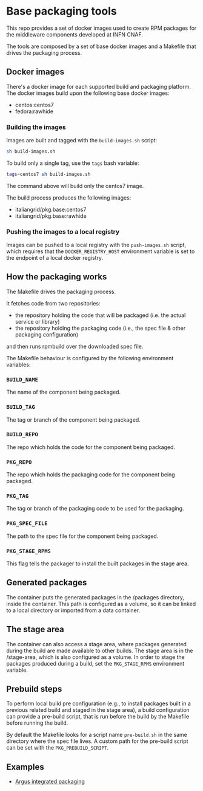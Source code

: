 # Base packaging tools

This repo provides a set of docker images used to create RPM packages for the
middleware components developed at INFN CNAF.

The tools are composed by a set of base docker images and a Makefile that 
drives the packaging process.

## Docker images

There's a docker image for each supported build and packaging platform.
The docker images build upon the following base docker images:

- centos:centos7
- fedora:rawhide

### Building the images

Images are built and tagged with the `build-images.sh` script:

```bash
sh build-images.sh
```

To build only a single tag, use the `tags` bash variable:

```bash
tags=centos7 sh build-images.sh
```

The command above will build only the centos7 image.

The build process produces the following images:

- italiangrid/pkg.base:centos7
- italiangrid/pkg.base:rawhide

### Pushing the images to a local registry

Images can be pushed to a local registry with the `push-images.sh` script,
which requires that the `DOCKER_REGISTRY_HOST` environment variable is set to
the endpoint of a local docker registry.

## How the packaging works

The Makefile drives the packaging process.

It fetches code from two repositories:
- the repository holding the code that will be packaged (i.e. the actual
  service or library)
- the repository holding the packaging code (i.e., the spec file & other
  packaging configuration)

and then runs rpmbuild over the downloaded spec file.

The Makefile behaviour is configured by the following environment variables:

### `BUILD_NAME`

The name of the component being packaged.

### `BUILD_TAG`

The tag or branch of the component being packaged.

### `BUILD_REPO`

The repo which holds the code for the component being packaged.

### `PKG_REPO`

The repo which holds the packaging code for the component being packaged.

### `PKG_TAG`

The tag or branch of the packaging code to be used for the packaging.

### `PKG_SPEC_FILE`

The path to the spec file for the component being packaged.

### `PKG_STAGE_RPMS`

This flag tells the packager to install the built packages in the stage area.

## Generated packages

The container puts the generated packages in the /packages directory, inside
the container. This path is configured as a volume, so it can be linked to a
local directory or imported from a data container.

## The stage area

The container can also access a stage area, where packages generated during the
build are made available to other builds.
The stage area is in the /stage-area, which is also configured as a volume.
In order to stage the packages produced during a build, set the `PKG_STAGE_RPMS`
environment variable.

## Prebuild steps

To perform local build pre configuration (e.g., to install packages built in a
previous related build and staged in the stage area), a build configuration can
provide a pre-build script, that is run before the build by the Makefile before
running the build.

By default the Makefile looks for a script name `pre-build.sh` in the same
directory where the spec file lives. A custom path for the pre-build script can be
set with the `PKG_PREBUILD_SCRIPT`.

## Examples

- [Argus integrated packaging](https://github.com/argus-authz/pkg.argus)
